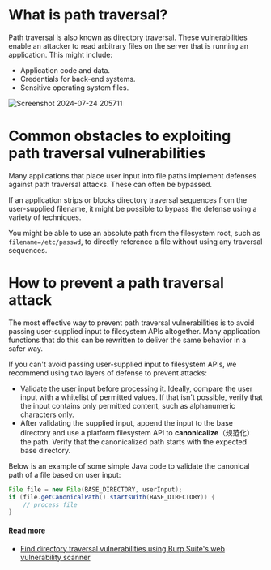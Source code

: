 # What is path traversal?

Path traversal is also known as directory traversal. These vulnerabilities enable an attacker to read arbitrary files on the server that is running an application. This might include:

- Application code and data.
- Credentials for back-end systems.
- Sensitive operating system files.

![Screenshot 2024-07-24 205711](https://github.com/user-attachments/assets/c6d472c1-8974-4871-8eae-563f33d1cb6c)

# Common obstacles to exploiting path traversal vulnerabilities

Many applications that place user input into file paths implement defenses against path traversal attacks. These can often be bypassed.

If an application strips or blocks directory traversal sequences from the user-supplied filename, it might be possible to bypass the defense using a variety of techniques.

You might be able to use an absolute path from the filesystem root, such as `filename=/etc/passwd`, to directly reference a file without using any traversal sequences.

# How to prevent a path traversal attack

The most effective way to prevent path traversal vulnerabilities is to avoid passing user-supplied input to filesystem APIs altogether. Many application functions that do this can be rewritten to deliver the same behavior in a safer way.

If you can't avoid passing user-supplied input to filesystem APIs, we recommend using two layers of defense to prevent attacks:

- Validate the user input before processing it. Ideally, compare the user input with a whitelist of permitted values. If that isn't possible, verify that the input contains only permitted content, such as alphanumeric characters only.
- After validating the supplied input, append the input to the base directory and use a platform filesystem API to **canonicalize**（规范化） the path. Verify that the canonicalized path starts with the expected base directory.

Below is an example of some simple Java code to validate the canonical path of a file based on user input:

```java
File file = new File(BASE_DIRECTORY, userInput);
if (file.getCanonicalPath().startsWith(BASE_DIRECTORY)) {
    // process file
}
```

#### Read more

- [Find directory traversal vulnerabilities using Burp Suite's web vulnerability scanner](https://portswigger.net/burp/vulnerability-scanner)
